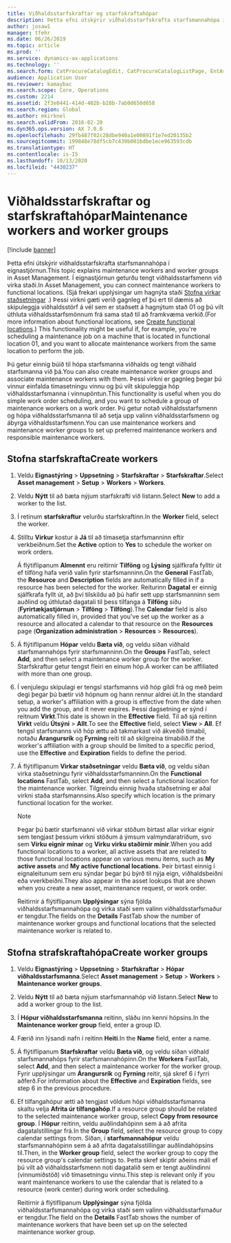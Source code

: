 ```yaml
---
title: Viðhaldsstarfskraftar og starfskraftahópar
description: Þetta efni útskýrir viðhaldsstarfskrafta starfsmannahópa í eignastjórnun.
author: josaw1
manager: tfehr
ms.date: 06/26/2019
ms.topic: article
ms.prod: ''
ms.service: dynamics-ax-applications
ms.technology: ''
ms.search.form: CatProcureCatalogEdit, CatProcureCatalogListPage, EntAssetWorkerGroupCopyFromResourceGroup, EntAssetWorkerGroup
audience: Application User
ms.reviewer: kamaybac
ms.search.scope: Core, Operations
ms.custom: 2214
ms.assetid: 2f3e0441-414d-402b-b28b-7ab0d650d658
ms.search.region: Global
ms.author: mkirknel
ms.search.validFrom: 2016-02-28
ms.dyn365.ops.version: AX 7.0.0
ms.openlocfilehash: 29fb487f02c28dbe940a1e00891f1e7ed20135b2
ms.sourcegitcommit: 199848e78df5cb7c439b001bdbe1ece963593cdb
ms.translationtype: HT
ms.contentlocale: is-IS
ms.lasthandoff: 10/13/2020
ms.locfileid: "4430237"
---
```

# <a name="maintenance-workers-and-worker-groups"></a><span data-ttu-id="2c374-103">Viðhaldsstarfskraftar og starfskraftahópar</span><span class="sxs-lookup"><span data-stu-id="2c374-103">Maintenance workers and worker groups</span></span>

[!include [banner](../../includes/banner.md)]

 

<span data-ttu-id="2c374-104">Þetta efni útskýrir viðhaldsstarfskrafta starfsmannahópa í eignastjórnun.</span><span class="sxs-lookup"><span data-stu-id="2c374-104">This topic explains maintenance workers and worker groups in Asset Management.</span></span> <span data-ttu-id="2c374-105">Í eignastjórnun geturðu tengt viðhaldsstarfsmenn við virka staði.</span><span class="sxs-lookup"><span data-stu-id="2c374-105">In Asset Management, you can connect maintenance workers to functional locations.</span></span> <span data-ttu-id="2c374-106">(Sjá frekari upplýsingar um hagnýta staði [Stofna virkar staðsetningar](../functional-locations/create-functional-locations.md) .) Þessi virkni gæti verið gagnleg ef þú ert til dæmis að skipuleggja viðhaldsstörf á vél sem er staðsett á hagnýtum stað 01 og þú vilt úthluta viðhaldsstarfsmönnum frá sama stað til að framkvæma verkið.</span><span class="sxs-lookup"><span data-stu-id="2c374-106">(For more information about functional locations, see [Create functional locations](../functional-locations/create-functional-locations.md).) This functionality might be useful if, for example, you're scheduling a maintenance job on a machine that is located in functional location 01, and you want to allocate maintenance workers from the same location to perform the job.</span></span>

<span data-ttu-id="2c374-107">Þú getur einnig búið til hópa starfsmanna viðhalds og tengt viðhald starfsmanna við þá.</span><span class="sxs-lookup"><span data-stu-id="2c374-107">You can also create maintenance worker groups and associate maintenance workers with them.</span></span> <span data-ttu-id="2c374-108">Þessi virkni er gagnleg þegar þú vinnur einfalda tímasetningu vinnu og þú vilt skipuleggja hóp viðhaldsstarfsmanna í vinnupöntun.</span><span class="sxs-lookup"><span data-stu-id="2c374-108">This functionality is useful when you do simple work order scheduling, and you want to schedule a group of maintenance workers on a work order.</span></span> <span data-ttu-id="2c374-109">Þú getur notað viðhaldsstarfsmenn og hópa viðhaldsstarfsmanna til að setja upp valinn viðhaldsstarfsmenn og ábyrga viðhaldsstarfsmenn.</span><span class="sxs-lookup"><span data-stu-id="2c374-109">You can use maintenance workers and maintenance worker groups to set up preferred maintenance workers and responsible maintenance workers.</span></span> 


## <a name="create-workers"></a><span data-ttu-id="2c374-110">Stofna starfskrafta</span><span class="sxs-lookup"><span data-stu-id="2c374-110">Create workers</span></span>

1. <span data-ttu-id="2c374-111">Veldu **Eignastýring** \> **Uppsetning** \> **Starfskraftar** \> **Starfskraftar**.</span><span class="sxs-lookup"><span data-stu-id="2c374-111">Select **Asset management** \> **Setup** \> **Workers** \> **Workers**.</span></span>
2. <span data-ttu-id="2c374-112">Veldu **Nýtt** til að bæta nýjum starfskrafti við listann.</span><span class="sxs-lookup"><span data-stu-id="2c374-112">Select **New** to add a worker to the list.</span></span>
3. <span data-ttu-id="2c374-113">Í retinum **starfskraftur** velurðu starfskraftinn.</span><span class="sxs-lookup"><span data-stu-id="2c374-113">In the **Worker** field, select the worker.</span></span>
4. <span data-ttu-id="2c374-114">Stilltu **Virkur** kostur á **Já** til að tímasetja starfsmanninn eftir verkbeiðnum.</span><span class="sxs-lookup"><span data-stu-id="2c374-114">Set the **Active** option to **Yes** to schedule the worker on work orders.</span></span>

    <span data-ttu-id="2c374-115">Á flýtiflipanum **Almennt** eru reitirnir **Tilföng** og **Lýsing** sjálfkrafa fylltir út ef tilföng hafa verið valin fyrir starfsmanninn.</span><span class="sxs-lookup"><span data-stu-id="2c374-115">On the **General** FastTab, the **Resource** and **Description** fields are automatically filled in if a resource has been selected for the worker.</span></span> <span data-ttu-id="2c374-116">Reiturinn **Dagatal** er einnig sjálfkrafa fyllt út, að því tilskildu að þú hafir sett upp starfsmanninn sem auðlind og úthlutað dagatali til þess tilfanga á **Tilföng** síðu (**Fyrirtækjastjórnun** \> **Tilföng** \> **Tilföng**).</span><span class="sxs-lookup"><span data-stu-id="2c374-116">The **Calendar** field is also automatically filled in, provided that you've set up the worker as a resource and allocated a calendar to that resource on the **Resources** page (**Organization administration** \> **Resources** \> **Resources**).</span></span>

5. <span data-ttu-id="2c374-117">Á flýtiflipanum **Hópar** veldu **Bæta við**, og veldu síðan viðhald starfsmannahóps fyrir starfsmanninn.</span><span class="sxs-lookup"><span data-stu-id="2c374-117">On the **Groups** FastTab, select **Add**, and then select a maintenance worker group for the worker.</span></span> <span data-ttu-id="2c374-118">Starfskraftur getur tengst fleiri en einum hóp.</span><span class="sxs-lookup"><span data-stu-id="2c374-118">A worker can be affiliated with more than one group.</span></span>
6. <span data-ttu-id="2c374-119">Í venjulegu skipulagi er tengsl starfsmanns við hóp gildi frá og með þeim degi þegar þú bætir við hópnum og hann rennur aldrei út.</span><span class="sxs-lookup"><span data-stu-id="2c374-119">In the standard setup, a worker's affiliation with a group is effective from the date when you add the group, and it never expires.</span></span> <span data-ttu-id="2c374-120">Þessi dagsetning er sýnd í reitnum **Virkt**.</span><span class="sxs-lookup"><span data-stu-id="2c374-120">This date is shown in the **Effective** field.</span></span> <span data-ttu-id="2c374-121">Til að sjá reitinn **Virkt** veldu **Útsýni** \> **Allt**.</span><span class="sxs-lookup"><span data-stu-id="2c374-121">To see the **Effective** field, select **View** \> **All**.</span></span> <span data-ttu-id="2c374-122">Ef tengsl starfsmanns við hóp ættu að takmarkast við ákveðið tímabil, notaðu **Árangursrík** og **Fyrning** reiti til að skilgreina tímabilið.</span><span class="sxs-lookup"><span data-stu-id="2c374-122">If the worker's affiliation with a group should be limited to a specific period, use the **Effective** and **Expiration** fields to define the period.</span></span>
7. <span data-ttu-id="2c374-123">Á flýtiflipanum **Virkar staðsetningar** veldu **Bæta við**, og veldu síðan virka staðsetningu fyrir viðhaldsstarfsmanninn.</span><span class="sxs-lookup"><span data-stu-id="2c374-123">On the **Functional locations** FastTab, select **Add**, and then select a functional location for the maintenance worker.</span></span> <span data-ttu-id="2c374-124">Tilgreindu einnig hvaða staðsetning er aðal virkni staða starfsmannsins.</span><span class="sxs-lookup"><span data-stu-id="2c374-124">Also specify which location is the primary functional location for the worker.</span></span>

    > [!NOTE]
    > <span data-ttu-id="2c374-125">Þegar þú bætir starfsmanni við virkar stöðum birtast allar virkar eignir sem tengjast þessum virkni stöðum á ýmsum valmyndaratriðum, svo sem **Virku eignir mínar** og **Virku virku staðirnir mínir**.</span><span class="sxs-lookup"><span data-stu-id="2c374-125">When you add functional locations to a worker, all active assets that are related to those functional locations appear on various menu items, such as **My active assets** and **My active functional locations**.</span></span> <span data-ttu-id="2c374-126">Þeir birtast einnig í eignaleitunum sem eru sýndar þegar þú býrð til nýja eign, viðhaldsbeiðni eða vverkbeiðni.</span><span class="sxs-lookup"><span data-stu-id="2c374-126">They also appear in the asset lookups that are shown when you create a new asset, maintenance request, or work order.</span></span>

    <span data-ttu-id="2c374-127">Reitirnir á flýtiflipanum **Upplýsingar** sýna fjölda viðhaldsstarfsmannahópa og virka staði sem valinn viðhaldsstarfsmaður er tengdur.</span><span class="sxs-lookup"><span data-stu-id="2c374-127">The fields on the **Details** FastTab show the number of maintenance worker groups and functional locations that the selected maintenance worker is related to.</span></span>

## <a name="create-worker-groups"></a><span data-ttu-id="2c374-128">Stofna strafskraftahópa</span><span class="sxs-lookup"><span data-stu-id="2c374-128">Create worker groups</span></span>

1. <span data-ttu-id="2c374-129">Veldu **Eignastýring** \> **Uppsetning** \> **Starfskraftar** \> **Hópar viðhaldsstarfsmanna**.</span><span class="sxs-lookup"><span data-stu-id="2c374-129">Select **Asset management** \> **Setup** \> **Workers** \> **Maintenance worker groups**.</span></span>
2. <span data-ttu-id="2c374-130">Veldu **Nýtt** til að bæta nýjum starfsmannahóp við listann.</span><span class="sxs-lookup"><span data-stu-id="2c374-130">Select **New** to add a worker group to the list.</span></span>
3. <span data-ttu-id="2c374-131">Í **Hópur viðhaldsstarfsmanna** reitinn, sláðu inn kenni hópsins.</span><span class="sxs-lookup"><span data-stu-id="2c374-131">In the **Maintenance worker group** field, enter a group ID.</span></span>
4. <span data-ttu-id="2c374-132">Færið inn lýsandi nafn í reitinn **Heiti**.</span><span class="sxs-lookup"><span data-stu-id="2c374-132">In the **Name** field, enter a name.</span></span>
5. <span data-ttu-id="2c374-133">Á flýtiflipanum **Starfskraftar** veldu **Bæta við**, og veldu síðan viðhald starfsmannahóps fyrir starfsmannahópinn.</span><span class="sxs-lookup"><span data-stu-id="2c374-133">On the **Workers** FastTab, select **Add**, and then select a maintenance worker for the worker group.</span></span> <span data-ttu-id="2c374-134">Fyrir upplýsingar um **Árangursrík** og **Fyrning** reitir, sjá skref 6 í fyrri aðferð.</span><span class="sxs-lookup"><span data-stu-id="2c374-134">For information about the **Effective** and **Expiration** fields, see step 6 in the previous procedure.</span></span>
6. <span data-ttu-id="2c374-135">Ef tilfangahópur ætti að tengjast völdum hópi viðhaldsstarfsmanna skaltu velja **Afrita úr tilfangahóp**.</span><span class="sxs-lookup"><span data-stu-id="2c374-135">If a resource group should be related to the selected maintenance worker group, select **Copy from resource group**.</span></span> <span data-ttu-id="2c374-136">Í **Hópur** reitinn, veldu auðlindahópinn sem á að afrita dagatalstillingar frá.</span><span class="sxs-lookup"><span data-stu-id="2c374-136">In the **Group** field, select the resource group to copy calendar settings from.</span></span> <span data-ttu-id="2c374-137">Síðan, í **starfsmannahópur** veldu starfsmannahópinn sem á að afrita dagatalsstillingar auðlindahópsins til.</span><span class="sxs-lookup"><span data-stu-id="2c374-137">Then, in the **Worker group** field, select the worker group to copy the resource group's calendar settings to.</span></span> <span data-ttu-id="2c374-138">Þetta skref skiptir aðeins máli ef þú vilt að viðhaldsstarfsmenn noti dagatalið sem er tengt auðlindinni (vinnumiðstöð) við tímasetningu vinnu.</span><span class="sxs-lookup"><span data-stu-id="2c374-138">This step is relevant only if you want maintenance workers to use the calendar that is related to a resource (work center) during work order scheduling.</span></span>

    <span data-ttu-id="2c374-139">Reitirnir á flýtiflipanum **Upplýsingar** sýna fjölda viðhaldsstarfsmannahópa og virka staði sem valinn viðhaldsstarfsmaður er tengdur.</span><span class="sxs-lookup"><span data-stu-id="2c374-139">The field on the **Details** FastTab shows the number of maintenance workers that have been set up on the selected maintenance worker group.</span></span>
